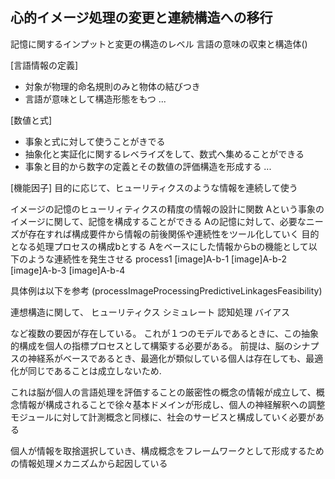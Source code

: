 ## 心的イメージ処理の変更と連続構造への移行
記憶に関するインプットと変更の構造のレベル
言語の意味の収束と構造体()

[言語情報の定義]
- 対象が物理的命名規則のみと物体の結びつき
- 言語が意味として構造形態をもつ
... 

[数値と式]
- 事象と式に対して使うことがきでる
- 抽象化と実証化に関するレベライズをして、数式へ集めることができる
- 事象と目的から数字の定義とその数値の評価構造を形成する
...


[機能因子]
目的に応じて、ヒューリティクスのような情報を連続して使う

イメージの記憶のヒューリィティクスの精度の情報の設計に関数
Aという事象のイメージに関して、記憶を構成することができる
Aの記憶に対して、必要なニーズが存在すれば構成要件から情報の前後関係や連続性をツール化していく
目的となる処理プロセスの構成bとする
Aをベースにした情報からbの機能として以下のような連続性を発生させる
process1
  [image]A-b-1
  [image]A-b-2
  [image]A-b-3
  [image]A-b-4

具体例は以下を参考
(processImageProcessingPredictiveLinkagesFeasibility)


連想構造に関して、
ヒューリティクス
シミュレート
認知処理
バイアス

など複数の要因が存在している。
これが１つのモデルであるときに、この抽象的構成を個人の指標プロセスとして構築する必要がある。
前提は、脳のシナプスの神経系がベースであるとき、最適化が類似している個人は存在しても、最適化が同じであることは成立しないため.

これは脳が個人の言語処理を評価することの厳密性の概念の情報が成立して、概念情報が構成されることで徐々基本ドメインが形成し、個人の神経解釈への調整モジュールに対して計測概念と同様に、社会のサービスと構成していく必要がある

個人が情報を取捨選択していき、構成概念をフレームワークとして形成するための情報処理メカニズムから起因している
